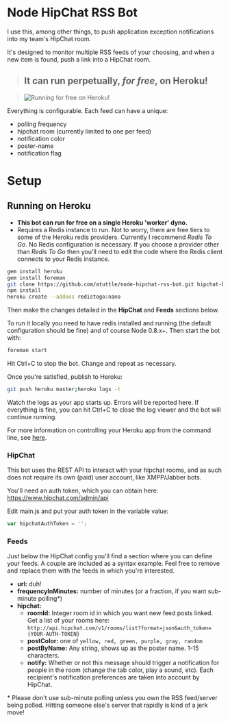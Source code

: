 # Node HipChat RSS Bot

I use this, among other things, to push application exception notifications into my team's HipChat room.

It's designed to monitor multiple RSS feeds of your choosing, and when a new item is found, push a link into a HipChat room.

> ## It can run perpetually, _for free_, on Heroku!

> ![Running for free on Heroku!](http://fusiongrokker.com/assets/content/2014/08/heroku_perpetual_free.png)

Everything is configurable. Each feed can have a unique:

* polling frequency
* hipchat room (currently limited to one per feed)
* notification color
* poster-name
* notification flag

# Setup

## Running on Heroku

* **This bot can run for free on a single Heroku 'worker' dyno.**
* Requires a Redis instance to run. Not to worry, there are free tiers to some of the Heroku redis providers. Currently I recommend _Redis To Go_. No Redis configuration is necessary. If you choose a provider other than _Redis To Go_ then you'll need to edit the code where the Redis client connects to your Redis instance.

```bash
gem install heroku
gem install foreman
git clone https://github.com/atuttle/node-hipchat-rss-bot.git hipchat-bot; cd hipchat-bot
npm install
heroku create --addons redistogo:nano
```

Then make the changes detailed in the **HipChat** and **Feeds** sections below.

To run it locally you need to have redis installed and running (the default configuration should be fine) and of course Node 0.8.x+. Then start the bot with:

```bash
foreman start
```

Hit Ctrl+C to stop the bot. Change and repeat as necessary.

Once you're satisfied, publish to Heroku:

```bash
git push heroku master;heroku logs -t
```

Watch the logs as your app starts up. Errors will be reported here. If everything is fine, you can hit Ctrl+C to close the log viewer and the bot will continue running.

For more information on controlling your Heroku app from the command line, see [here](https://devcenter.heroku.com/categories/command-line).

### HipChat

This bot uses the REST API to interact with your hipchat rooms, and as such does not require its own (paid) user account, like XMPP/Jabber bots.

You'll need an auth token, which you can obtain here: https://www.hipchat.com/admin/api

Edit main.js and put your auth token in the variable value:

```js
var hipchatAuthToken = '';
```

### Feeds

Just below the HipChat config you'll find a section where you can define your feeds. A couple are included as a syntax example. Feel free to remove and replace them with the feeds in which you're interested.

- **url:** duh!
- **frequencyInMinutes:** number of minutes (or a fraction, if you want sub-minute polling*)
- **hipchat:**
  - **roomId:** Integer room id in which you want new feed posts linked. Get a list of your rooms here: `http://api.hipchat.com/v1/rooms/list?format=json&auth_token={YOUR-AUTH-TOKEN}`
  - **postColor:** one of `yellow, red, green, purple, gray, random`
  - **postByName:** Any string, shows up as the poster name. 1-15 characters.
  - **notify:** Whether or not this message should trigger a notification for people in the room (change the tab color, play a sound, etc). Each recipient's notification preferences are taken into account by HipChat.

\* Please don't use sub-minute polling unless you own the RSS feed/server being polled. Hitting someone else's server that rapidly is kind of a jerk move!
